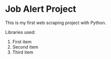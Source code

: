 # Job Alert Project

This is my first web scraping project with Python.

Libraries used:
1. First item
2. Second item
3. Third item
